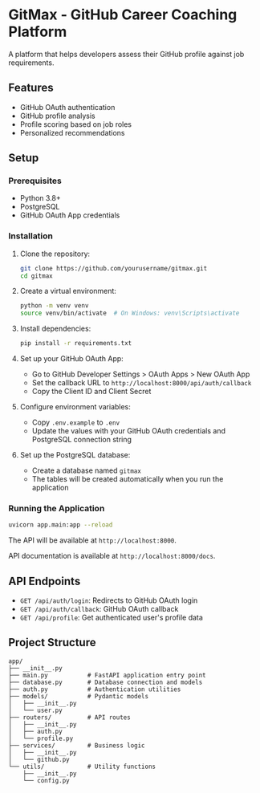 # GitMax - GitHub Career Coaching Platform

A platform that helps developers assess their GitHub profile against job requirements.

## Features

- GitHub OAuth authentication
- GitHub profile analysis
- Profile scoring based on job roles
- Personalized recommendations

## Setup

### Prerequisites

- Python 3.8+
- PostgreSQL
- GitHub OAuth App credentials

### Installation

1. Clone the repository:
   ```bash
   git clone https://github.com/yourusername/gitmax.git
   cd gitmax
   ```

2. Create a virtual environment:
   ```bash
   python -m venv venv
   source venv/bin/activate  # On Windows: venv\Scripts\activate
   ```

3. Install dependencies:
   ```bash
   pip install -r requirements.txt
   ```

4. Set up your GitHub OAuth App:
   - Go to GitHub Developer Settings > OAuth Apps > New OAuth App
   - Set the callback URL to `http://localhost:8000/api/auth/callback`
   - Copy the Client ID and Client Secret

5. Configure environment variables:
   - Copy `.env.example` to `.env`
   - Update the values with your GitHub OAuth credentials and PostgreSQL connection string

6. Set up the PostgreSQL database:
   - Create a database named `gitmax`
   - The tables will be created automatically when you run the application

### Running the Application

```bash
uvicorn app.main:app --reload
```

The API will be available at `http://localhost:8000`.

API documentation is available at `http://localhost:8000/docs`.

## API Endpoints

- `GET /api/auth/login`: Redirects to GitHub OAuth login
- `GET /api/auth/callback`: GitHub OAuth callback
- `GET /api/profile`: Get authenticated user's profile data

## Project Structure

```
app/
├── __init__.py
├── main.py           # FastAPI application entry point
├── database.py       # Database connection and models
├── auth.py           # Authentication utilities
├── models/           # Pydantic models
│   ├── __init__.py
│   └── user.py
├── routers/          # API routes
│   ├── __init__.py
│   ├── auth.py
│   └── profile.py
├── services/         # Business logic
│   ├── __init__.py
│   └── github.py
└── utils/            # Utility functions
    ├── __init__.py
    └── config.py
```